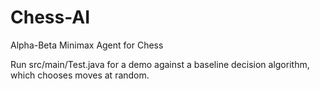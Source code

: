 # Chess-AI
Alpha-Beta Minimax Agent for Chess

Run src/main/Test.java for a demo against a baseline decision algorithm, which chooses moves at random.
